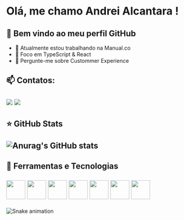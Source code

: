 # Olá, me chamo Andrei Alcantara ! 
## 👋 Bem vindo ao meu perfil GitHub 

- 🔭 Atualmente estou trabalhando na Manual.co
- 🌱 Foco em TypeScript & React
- 💬 Pergunte-me sobre Custommer Experience


## 📫 Contatos: <br> <br><a href = "mailto:andreialcantara@id.uff.br"><img src="https://img.shields.io/badge/Gmail-D14836?style=for-the-badge&logo=gmail&logoColor=white" target="_blank"></a> <a href = "https://www.linkedin.com/in/andrei-alcantara-9463b6177"><img src="https://img.shields.io/badge/-LinkedIn-%230077B5?style=for-the-badge&logo=linkedin&logoColor=white" target="_blank"></a>
## ⭐ GitHub Stats<br><br>![Anurag's GitHub stats](https://github-readme-stats.vercel.app/api?username=dreialcantara&count_private=true&show_icons=true&theme=dracula)




## 👾 Ferramentas e Tecnologias<br><br> <img src="https://cdn.jsdelivr.net/gh/devicons/devicon/icons/html5/html5-plain-wordmark.svg" width="50px" /> <img src="https://cdn.jsdelivr.net/gh/devicons/devicon/icons/css3/css3-plain-wordmark.svg" width="50px" /> <img src="https://cdn.jsdelivr.net/gh/devicons/devicon/icons/javascript/javascript-plain.svg" width="50px" /> <img src="https://cdn.jsdelivr.net/gh/devicons/devicon/icons/typescript/typescript-plain.svg" width="50px" /> <img src="https://cdn.jsdelivr.net/gh/devicons/devicon/icons/react/react-original-wordmark.svg" width="50px" /> <img src="https://cdn.jsdelivr.net/gh/devicons/devicon/icons/git/git-original.svg" width="50px" /> <img src="https://cdn.jsdelivr.net/gh/devicons/devicon/icons/github/github-original-wordmark.svg" width="50px" />







![Snake animation](https://github.com/dreialcantara/dreialcantara/blob/output/github-contribution-grid-snake.svg)
